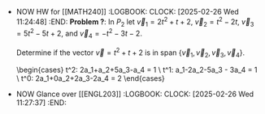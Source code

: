 - NOW HW for [[MATH240]]
  :LOGBOOK:
  CLOCK: [2025-02-26 Wed 11:24:48]
  :END:
  **Problem ?**:
  In $P_2$ let $\vec{v}_1 = 2t^2 + t + 2$, $\vec{v}_2=t^2-2t$, $\vec{v}_3=5t^2-5t+2$, and $\vec{v}_4=-t^2-3t-2$.
  
  Determine if the vector $\vec{v}=t^2 + t +2$ is in $\text{span }\{\vec{v}_1,\vec{v}_2,\vec{v}_3,\vec{v}_4\}$.
  
  \begin{cases}
  t^2: 2a_1+a_2+5a_3-a_4 = 1 \\
  t^1: a_1-2a_2-5a_3 - 3a_4 = 1 \\
  t^0: 2a_1+0a_2+2a_3-2a_4 = 2
  \end{cases}
- NOW Glance over [[ENGL203]]
  :LOGBOOK:
  CLOCK: [2025-02-26 Wed 11:27:37]
  :END: